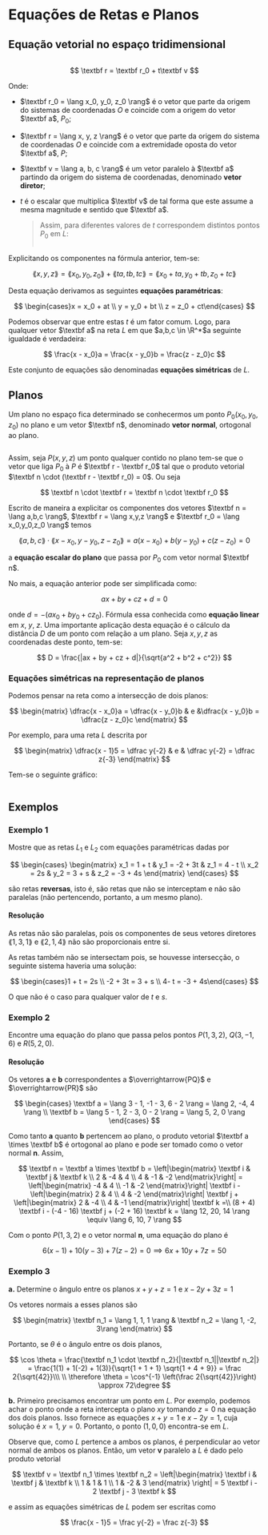 # Equações de Retas e Planos

## Equação vetorial no espaço tridimensional

<img src="file:///home/user/Public/USP/Sistemas%20de%20Informação/2º%20semestre/Cálculo%20II/Atividade%207/Imagens/2021-11-02-11-25-13-image.png" title="" alt="" data-align="center">

$$
\textbf r = \textbf r_0 + t\textbf v
$$

Onde:

- $\textbf r_0 = \lang x_0, y_0, z_0 \rang$ é o vetor que parte da origem do sistemas de coordenadas $O$ e coincide com a origem do vetor $\textbf a$, $P_0$;

- $\textbf r = \lang x, y, z \rang$ é o vetor que parte da origem do sistema de coordenadas $O$ e coincide com a extremidade oposta do vetor $\textbf a$, $P$;

- $\textbf v = \lang a, b, c \rang$ é um vetor paralelo à $\textbf a$ partindo da origem do sistema de coordenadas, denominado **vetor diretor**;

- $t$ é o escalar que multiplica $\textbf v$ de tal forma que este assume a mesma magnitude e sentido que $\textbf a$.
  
  >  Assim, para diferentes valores de $t$ correspondem distintos pontos $P_0$ em $L$:
  > 
  > <img src="file:///home/user/Public/USP/Sistemas%20de%20Informação/2º%20semestre/Cálculo%20II/Atividade%207/Imagens/2021-11-02-11-36-15-image.png" title="" alt="" data-align="center">

Explicitando os componentes na fórmula anterior, tem-se:

$$
\lang x, y, z \rang = \lang x_0, y_0, z_0 \rang + \lang ta, tb, tc \rang
= \lang x_0 + ta, y_0 + tb, z_0 + tc \rang
$$

Desta equação derivamos as seguintes **equações paramétricas**:

$$
\begin{cases}x = x_0 + at \\ y = y_0 + bt \\ z = z_0 + ct\end{cases}
$$

Podemos observar que entre estas $t$ é um fator comum. Logo, para qualquer vetor $\textbf a$ na reta $L$ em que $a,b,c \in \R^*$a seguinte igualdade é verdadeira:

$$
\frac{x - x_0}a = \frac{x - y_0}b = \frac{z - z_0}c
$$

Este conjunto de equações são denominadas **equações simétricas** de $L$.

## Planos

Um plano no espaço fica determinado se conhecermos um ponto $P_0(x_0, y_0, z_0)$ no plano e um vetor $\textbf n$, denominado **vetor normal**, ortogonal ao plano.

<img src="file:///home/user/Public/USP/Sistemas%20de%20Informação/2º%20semestre/Cálculo%20II/Atividade%207/Imagens/2021-11-02-13-38-20-image.png" title="" alt="" data-align="center">

Assim, seja $P(x, y, z)$ um ponto qualquer contido no plano tem-se que o vetor que liga $P_0$ à $P$ é $\textbf r - \textbf r_0$ tal que o produto vetorial $\textbf n \cdot (\textbf r - \textbf r_0) = 0$. Ou seja

$$
\textbf n \cdot \textbf r = \textbf n \cdot \textbf r_0
$$

Escrito de maneira a explicitar os componentes dos vetores $\textbf n = \lang a,b,c \rang$, $\textbf r = \lang x,y,z \rang$ e $\textbf r_0 = \lang x_0,y_0,z_0 \rang$ temos

$$
\lang a,b,c \rang \cdot \lang x - x_0, y - y_0, z - z_0 \rang =
a(x - x_0) + b(y - y_0) + c(z - z_0) = 0
$$

a **equação escalar do plano** que passa por $P_0$ com vetor normal $\textbf n$.

No mais, a equação anterior pode ser simplificada como:

$$
ax + by + cz + d = 0
$$

onde $d = -(ax_0 + by_0 + cz_0)$. Fórmula essa conhecida como **equação linear** em $x$, $y$, $z$. Uma importante aplicação desta equação é o cálculo da distância $D$ de um ponto com relação a um plano. Seja $x, y, z$ as coordenadas deste ponto, tem-se:

$$
D = \frac{|ax + by + cz + d|}{\sqrt{a^2 + b^2 + c^2}}
$$

### Equações simétricas na representação de planos

Podemos pensar na reta como a intersecção de dois planos:

$$
\begin{matrix} \dfrac{x - x_0}a = \dfrac{x - y_0}b & e &\dfrac{x - y_0}b = \dfrac{z - z_0}c \end{matrix}
$$

Por exemplo, para uma reta $L$ descrita por

$$
\begin{matrix} \dfrac{x - 1}5
= \dfrac y{-2} & e & \dfrac y{-2} = \dfrac z{-3} \end{matrix}
$$

Tem-se o seguinte gráfico:

<img src="file:///home/user/Public/USP/Sistemas%20de%20Informação/2º%20semestre/Cálculo%20II/Atividade%207/Imagens/2021-11-02-18-27-36-image.png" title="" alt="" data-align="center">

## Exemplos

### Exemplo 1

Mostre que as retas $L_1$ e $L_2$ com equações paramétricas dadas por

$$
\begin{cases} \begin{matrix}
x_1 = 1 + t & y_1 = -2 + 3t & z_1 = 4 - t \\
x_2 = 2s & y_2 = 3 + s & z_2 = -3 + 4s
\end{matrix} \end{cases}
$$

são retas **reversas**, isto é, são retas que não se interceptam e não são paralelas (não pertencendo, portanto, a um mesmo plano).

#### Resolução

As retas não são paralelas, pois os componentes de seus vetores diretores $\lang 1, 3, 1 \rang$ e $\lang 2, 1, 4 \rang$ não são proporcionais entre si.

As retas também não se intersectam pois, se houvesse intersecção, o seguinte sistema haveria uma solução:

$$
\begin{cases}1 + t = 2s \\ -2 + 3t = 3 + s \\ 4- t = -3 + 4s\end{cases}
$$

O que não é o caso para qualquer valor de $t$ e $s$.

### Exemplo 2

Encontre uma equação do plano que passa pelos pontos $P(1, 3, 2)$, $Q(3, -1, 6)$ e $R(5, 2, 0)$. 

#### Resolução

Os vetores **a** e **b** correspondentes a $\overrightarrow{PQ}$ e $\overrightarrow{PR}$ são

$$
\begin{cases}
\textbf a = \lang 3 - 1, -1 - 3, 6 - 2 \rang = \lang 2, -4, 4 \rang \\
\textbf b = \lang 5 - 1, 2 - 3, 0 - 2 \rang = \lang 5, 2, 0 \rang
\end{cases}
$$

Como tanto **a** quanto **b** pertencem ao plano, o produto vetorial $\textbf a \times \textbf b$ é ortogonal ao plano e pode ser tomado como o vetor normal **n**. Assim,

$$
\textbf n = \textbf a \times \textbf b = \left|\begin{matrix}
\textbf i & \textbf j & \textbf k \\
2 & -4 & 4 \\
4 & -1 & -2
\end{matrix}\right| = \left|\begin{matrix}
-4 & 4 \\
-1 & -2
\end{matrix}\right| \textbf i - \left|\begin{matrix} 
2 & 4 \\
4 & -2 \end{matrix}\right| \textbf j + \left|\begin{matrix}
2 & -4 \\
4 & -1
\end{matrix}\right| \textbf k =\\
(8 + 4) \textbf i - (-4 - 16) \textbf j + (-2 + 16) \textbf k =
\lang 12, 20, 14 \rang \equiv \lang 6, 10, 7 \rang
$$

Com o ponto $P(1, 3, 2)$ e o vetor normal **n**, uma equação do plano é

$$
6(x - 1) + 10(y - 3) + 7(z - 2) = 0 \implies  6x + 10y + 7z = 50
$$

### Exemplo 3

**a.** Determine o ângulo entre os planos $x + y + z = 1$ e $x - 2y + 3z = 1$

Os vetores normais a esses planos são

$$
\begin{matrix}
\textbf n_1 = \lang 1, 1, 1
\rang & \textbf n_2 = \lang 1, -2, 3\rang
\end{matrix}
$$

Portanto, se $\theta$ é o ângulo entre os dois planos,

$$
\cos \theta = \frac{\textbf n_1 \cdot \textbf n_2}{|\textbf n_1||\textbf n_2|}
= \frac{1(1) + 1(-2) + 1(3)}{\sqrt{1 + 1 + 1} \sqrt{1 + 4 + 9}} =
\frac 2{\sqrt{42}}\\\ \\
\therefore \theta = \cos^{-1} \left(\frac 2{\sqrt{42}}\right) \approx 72\degree
$$

**b.** Primeiro precisamos encontrar um ponto em $L$. Por exemplo, podemos achar o ponto onde a reta intercepta o plano $xy$ tomando $z = 0$ na equação dos dois planos. Isso fornece as equações $x + y = 1$ e $x - 2y = 1$, cuja solução é $x = 1$, $y = 0$. Portanto, o ponto $(1, 0, 0)$ encontra-se em $L$.

Observe que, como $L$ pertence a ambos os planos, é perpendicular ao vetor normal de ambos os planos. Então, um vetor **v** paralelo a $L$ é dado pelo produto vetorial

$$
\textbf v = \textbf n_1 \times \textbf n_2 = \left|\begin{matrix}
\textbf i & \textbf j & \textbf k \\
1 & 1 & 1 \\
1 & -2 & 3
\end{matrix} \right| = 5 \textbf i - 2 \textbf j - 3 \textbf k
$$

e assim as equações simétricas de $L$ podem ser escritas como

$$
\frac{x - 1}5 = \frac y{-2} = \frac z{-3}
$$